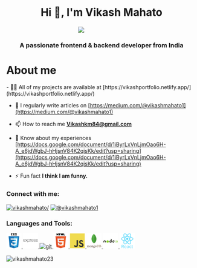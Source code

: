 
<h1 align="center">Hi 👋, I'm Vikash Mahato</h1> 
<div style="margin-left:100px"><img   style="width:400px; heigth:400px; margin-left:90px"align="center" src="https://camo.githubusercontent.com/8bf6f6d78abc81fcf9c49f10649423e73ea44bc248e83aaae8759d401c829a84/68747470733a2f2f70687973696373677572756b756c2e66696c65732e776f726470726573732e636f6d2f323031392f30322f6368617261637465722d312e676966"/> </div>
<h3 align="center">A passionate frontend & backend developer from India</h3>
<h1>About me</h1>
- 👨‍💻 All of my projects are available at [https://vikashportfolio.netlify.app/](https://vikashportfolio.netlify.app/)

- 📝 I regularly write articles on [https://medium.com/@vikashmahato1](https://medium.com/@vikashmahato1)

- 📫 How to reach me **Vikashkm84@gmail.com**

- 📄 Know about my experiences [https://docs.google.com/document/d/1iByrLxVnLjmOao6H-A_e6jdWgbJ-hHjsnV84K2qisKk/edit?usp=sharing](https://docs.google.com/document/d/1iByrLxVnLjmOao6H-A_e6jdWgbJ-hHjsnV84K2qisKk/edit?usp=sharing)

- ⚡ Fun fact **I think I am funny.**

<h3 align="left">Connect with me:</h3>
<p align="left">
<a href="https://linkedin.com/in/vikashmahato/" target="blank"><img align="center" src="https://raw.githubusercontent.com/rahuldkjain/github-profile-readme-generator/master/src/images/icons/Social/linked-in-alt.svg" alt="vikashmahato/" height="30" width="40" /></a>
<a href="https://medium.com/@vikashmahato1" target="blank"><img align="center" src="https://raw.githubusercontent.com/rahuldkjain/github-profile-readme-generator/master/src/images/icons/Social/medium.svg" alt="@vikashmahato1" height="30" width="40" /></a>
</p>

<h3 align="left">Languages and Tools:</h3>
<p align="left"> <a href="https://www.w3schools.com/css/" target="_blank" rel="noreferrer"> <img src="https://raw.githubusercontent.com/devicons/devicon/master/icons/css3/css3-original-wordmark.svg" alt="css3" width="40" height="40"/> </a> <a href="https://expressjs.com" target="_blank" rel="noreferrer"> <img src="https://raw.githubusercontent.com/devicons/devicon/master/icons/express/express-original-wordmark.svg" alt="express" width="40" height="40"/> </a> <a href="https://git-scm.com/" target="_blank" rel="noreferrer"> <img src="https://www.vectorlogo.zone/logos/git-scm/git-scm-icon.svg" alt="git" width="40" height="40"/> </a> <a href="https://www.w3.org/html/" target="_blank" rel="noreferrer"> <img src="https://raw.githubusercontent.com/devicons/devicon/master/icons/html5/html5-original-wordmark.svg" alt="html5" width="40" height="40"/> </a> <a href="https://developer.mozilla.org/en-US/docs/Web/JavaScript" target="_blank" rel="noreferrer"> <img src="https://raw.githubusercontent.com/devicons/devicon/master/icons/javascript/javascript-original.svg" alt="javascript" width="40" height="40"/> </a> <a href="https://www.mongodb.com/" target="_blank" rel="noreferrer"> <img src="https://raw.githubusercontent.com/devicons/devicon/master/icons/mongodb/mongodb-original-wordmark.svg" alt="mongodb" width="40" height="40"/> </a> <a href="https://nodejs.org" target="_blank" rel="noreferrer"> <img src="https://raw.githubusercontent.com/devicons/devicon/master/icons/nodejs/nodejs-original-wordmark.svg" alt="nodejs" width="40" height="40"/> </a> <a href="https://reactjs.org/" target="_blank" rel="noreferrer"> <img src="https://raw.githubusercontent.com/devicons/devicon/master/icons/react/react-original-wordmark.svg" alt="react" width="40" height="40"/> </a> </p>

<p><img align="center" src="https://github-readme-stats.vercel.app/api/top-langs?username=vikashmahato23&show_icons=true&locale=en&layout=compact" alt="vikashmahato23" /></p>
